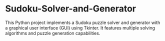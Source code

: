 # Sudoku-Solver-and-Generator
This Python project implements a Sudoku puzzle solver and generator with a graphical user interface (GUI) using Tkinter. It features multiple solving algorithms and puzzle generation capabilities.
